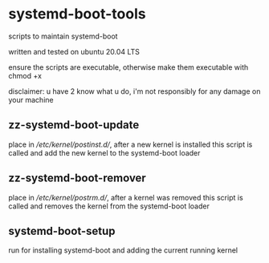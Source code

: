 # systemd-boot-tools
scripts to maintain systemd-boot

written and tested on ubuntu 20.04 LTS

ensure the scripts are executable, otherwise make them executable with chmod +x

disclaimer: u have 2 know what u do, i'm not responsibly for any damage on your machine

## zz-systemd-boot-update
place in _/etc/kernel/postinst.d/_, after a new kernel is installed this script is called and add the new kernel to the systemd-boot loader

## zz-systemd-boot-remover
place in _/etc/kernel/postrm.d/_, after a kernel was removed this script is called and removes the kernel from the systemd-boot loader

## systemd-boot-setup
run for installing systemd-boot and adding the current running kernel
